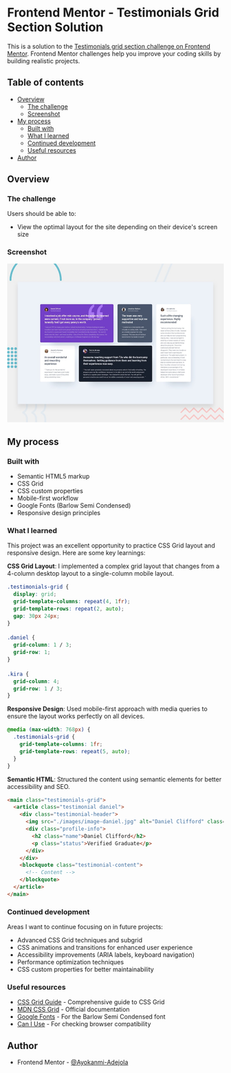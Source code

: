 # Frontend Mentor - Testimonials Grid Section Solution

This is a solution to the [Testimonials grid section challenge on Frontend Mentor](https://www.frontendmentor.io/challenges/testimonials-grid-section-Nnw6J7Un7). Frontend Mentor challenges help you improve your coding skills by building realistic projects.

## Table of contents

- [Overview](#overview)
  - [The challenge](#the-challenge)
  - [Screenshot](#screenshot)
- [My process](#my-process)
  - [Built with](#built-with)
  - [What I learned](#what-i-learned)
  - [Continued development](#continued-development)
  - [Useful resources](#useful-resources)
- [Author](#author)

## Overview

### The challenge

Users should be able to:

- View the optimal layout for the site depending on their device's screen size

### Screenshot

![Design preview for the Testimonials grid section coding challenge](./preview.jpg)


## My process

### Built with

- Semantic HTML5 markup
- CSS Grid
- CSS custom properties
- Mobile-first workflow
- Google Fonts (Barlow Semi Condensed)
- Responsive design principles

### What I learned

This project was an excellent opportunity to practice CSS Grid layout and responsive design. Here are some key learnings:

**CSS Grid Layout**: I implemented a complex grid layout that changes from a 4-column desktop layout to a single-column mobile layout.

```css
.testimonials-grid {
  display: grid;
  grid-template-columns: repeat(4, 1fr);
  grid-template-rows: repeat(2, auto);
  gap: 30px 24px;
}

.daniel {
  grid-column: 1 / 3;
  grid-row: 1;
}

.kira {
  grid-column: 4;
  grid-row: 1 / 3;
}
```

**Responsive Design**: Used mobile-first approach with media queries to ensure the layout works perfectly on all devices.

```css
@media (max-width: 768px) {
  .testimonials-grid {
    grid-template-columns: 1fr;
    grid-template-rows: repeat(5, auto);
  }
}
```

**Semantic HTML**: Structured the content using semantic elements for better accessibility and SEO.

```html
<main class="testimonials-grid">
  <article class="testimonial daniel">
    <div class="testimonial-header">
      <img src="./images/image-daniel.jpg" alt="Daniel Clifford" class="profile-image">
      <div class="profile-info">
        <h2 class="name">Daniel Clifford</h2>
        <p class="status">Verified Graduate</p>
      </div>
    </div>
    <blockquote class="testimonial-content">
      <!-- Content -->
    </blockquote>
  </article>
</main>
```

### Continued development

Areas I want to continue focusing on in future projects:

- Advanced CSS Grid techniques and subgrid
- CSS animations and transitions for enhanced user experience
- Accessibility improvements (ARIA labels, keyboard navigation)
- Performance optimization techniques
- CSS custom properties for better maintainability

### Useful resources

- [CSS Grid Guide](https://css-tricks.com/snippets/css/complete-guide-grid/) - Comprehensive guide to CSS Grid
- [MDN CSS Grid](https://developer.mozilla.org/en-US/docs/Web/CSS/CSS_Grid_Layout) - Official documentation
- [Google Fonts](https://fonts.google.com/) - For the Barlow Semi Condensed font
- [Can I Use](https://caniuse.com/) - For checking browser compatibility

## Author

- Frontend Mentor - [@Ayokanmi-Adejola](https://www.frontendmentor.io/profile/Ayokanmi-Adejola)

